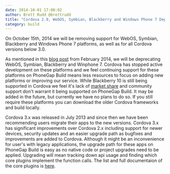 ```yaml
---
date: 2014-10-01 17:00:02
author: Brett Rudd @brettrudd
title: "Cordova 2.9, WebOS, Symbian, Blackberry and Windows Phone 7 Deprecations"
category: build
---
```


On October 15th, 2014 we will be removing support for WebOS, Symbian, Blackberry
and Windows Phone 7 platforms, as well as for all Cordova versions below 3.0.

As mentioned in this [blog post](http://phonegap.com/blog/2014/02/21/platform-deprecation/)
from February 2014, we will
be deprecating WebOS, Symbian, Blackberry and Winphone 7. Cordova has stopped active development
on these platforms and we feel continuing support for these platforms on
PhoneGap Build means less resources to focus on adding new platforms or
improving our service. While Blackberry 10 is still being supported in Cordova we
feel it's lack of [market share](http://www.idc.com/prodserv/smartphone-os-market-share.jsp) and
community support don't warrant it being supported on PhoneGap
Build. It may be added in the future, but currently we have no plans to do so. If you still require these
platforms you can download the older Cordova frameworks and build locally.

Cordova 3.x was released in July 2013 and since then we have been recommending
users migrate their apps to the new versions. Cordova 3.x has significant improvements
over Cordova 2.x including support for newer devices, security updates and an easier upgrade
path as bugfixes and improvements are added to Cordova. Although it might be an
inconvenience for user's with legacy applications, the upgrade path for these
apps on PhoneGap Build is easy as no native code or project upgrades need to
be applied. Upgrading will mean tracking down api usage and finding which core plugins
implement the function calls. The list and full documentaion of the core plugins is
[here](http://docs.phonegap.com/en/3.5.0/cordova_plugins_pluginapis.md.html#Plugin%20APIs).
